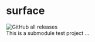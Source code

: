 # surface
![GitHub all releases](https://img.shields.io/github/downloads/abguven/test/total?logo=Java)</br>
This is a submodule test project ...
